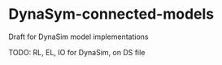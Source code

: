 # DynaSym-connected-models

Draft for DynaSim model implementations

TODO: RL, EL, IO for DynaSim, on DS file
